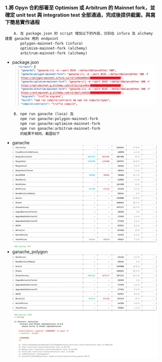 ### 1.將 Opyn 合約部署至 Optimism 或 Arbitrum 的 Mainnet fork，並確定 unit test 與 integration test 全部通過，完成後提供截圖，與寫下簡易實作過程
```
    A. 在 package.json 的 script 增加以下的內容，分別在 infura 及 alchemy 建置 ganache 用的 endpoint
       polygon-mainnet-fork (infura)
       optimism-mainnet-fork (alchemy)
       arbitrum-mainnet-fork (alchemy)
```
- package.json ![](./package-json.png)
```
    B. npm run ganache (loca) 及
       npm run ganache:polygon-mainnet-fork
       npm run ganache:optimism-mainnet-fork
       npm run ganache:arbitrum-mainnet-fork
       的結果不相同，截圖如下
```
- ganache ![](./ganache_local.png)
- ganache_polygon ![](./ganache_polygon.png)
